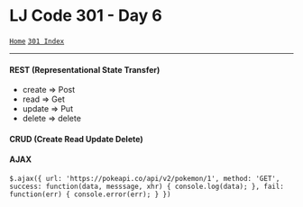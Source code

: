# LJ Code 301 - Day 6
<a href="../README.md">`Home`</a>
<a href="301_README.md">`301 Index`</a>
<hr>

#### REST (Representational State Transfer)
- create => Post
- read => Get
- update => Put
- delete => delete

#### CRUD (Create Read Update Delete)

#### AJAX
`$.ajax({
  url: 'https://pokeapi.co/api/v2/pokemon/1',
  method: 'GET',
  success: function(data, messsage, xhr) {
    console.log(data);
  },
  fail: function(err) {
    console.error(err);
  }
})`
